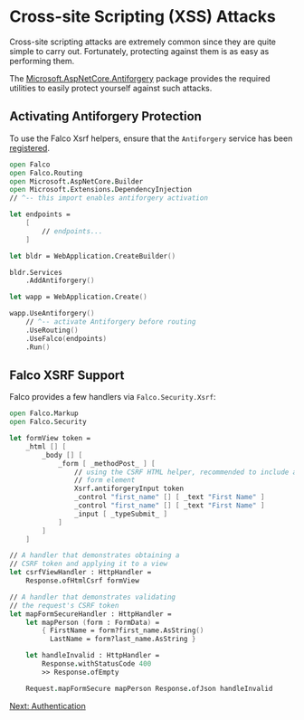 # Cross-site Scripting (XSS) Attacks

Cross-site scripting attacks are extremely common since they are quite simple to carry out. Fortunately, protecting against them is as easy as performing them.

The [Microsoft.AspNetCore.Antiforgery](https://docs.microsoft.com/en-us/aspnet/core/security/anti-request-forgery) package provides the required utilities to easily protect yourself against such attacks.

## Activating Antiforgery Protection

To use the Falco Xsrf helpers, ensure that the `Antiforgery` service has been [registered](https://learn.microsoft.com/en-us/aspnet/core/security/anti-request-forgery).

```fsharp
open Falco
open Falco.Routing
open Microsoft.AspNetCore.Builder
open Microsoft.Extensions.DependencyInjection
// ^-- this import enables antiforgery activation

let endpoints =
    [
        // endpoints...
    ]

let bldr = WebApplication.CreateBuilder()

bldr.Services
    .AddAntiforgery()

let wapp = WebApplication.Create()

wapp.UseAntiforgery()
    // ^-- activate Antiforgery before routing
    .UseRouting()
    .UseFalco(endpoints)
    .Run()

```

## Falco XSRF Support

Falco provides a few handlers via `Falco.Security.Xsrf`:

```fsharp
open Falco.Markup
open Falco.Security

let formView token =
    _html [] [
        _body [] [
            _form [ _methodPost_ ] [
                // using the CSRF HTML helper, recommended to include as first
                // form element
                Xsrf.antiforgeryInput token
                _control "first_name" [] [ _text "First Name" ]
                _control "first_name" [] [ _text "First Name" ]
                _input [ _typeSubmit_ ]
            ]
        ]
    ]

// A handler that demonstrates obtaining a
// CSRF token and applying it to a view
let csrfViewHandler : HttpHandler =
    Response.ofHtmlCsrf formView

// A handler that demonstrates validating
// the request's CSRF token
let mapFormSecureHandler : HttpHandler =
    let mapPerson (form : FormData) =
        { FirstName = form?first_name.AsString()
          LastName = form?last_name.AsString }

    let handleInvalid : HttpHandler =
        Response.withStatusCode 400
        >> Response.ofEmpty

    Request.mapFormSecure mapPerson Response.ofJson handleInvalid
```

[Next: Authentication](authentication.md)
